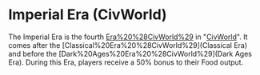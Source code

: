 # Imperial Era (CivWorld)

The Imperial Era is the fourth [Era%20%28CivWorld%29](Era) in "[CivWorld](CivWorld)". It comes after the [Classical%20Era%20%28CivWorld%29](Classical Era) and before the [Dark%20Ages%20Era%20%28CivWorld%29](Dark Ages Era). During this Era, players receive a 50% bonus to their Food output.